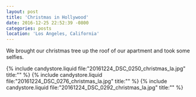 ```yaml
---
layout: post
title: 'Christmas in Hollywood'
date: 2016-12-25 22:52:39 -0800
categories: posts
location: 'Los Angeles, California'
---
```


We brought our christmas tree up the roof of our apartment and took some selfies.

{% include candystore.liquid file:"20161224_DSC_0250_christmas_la.jpg" title:"" %}
{% include candystore.liquid file:"20161224_DSC_0276_christmas_la.jpg" title:"" %}
{% include candystore.liquid file:"20161224_DSC_0292_christmas_la.jpg" title:"" %}
